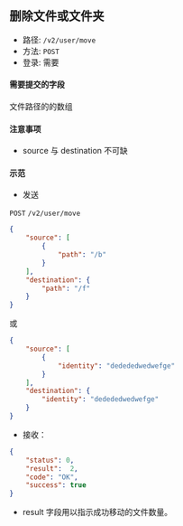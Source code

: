 ## 删除文件或文件夹

* 路径: ```/v2/user/move```
* 方法: ```POST```
* 登录: 需要

#### 需要提交的字段


文件路径的的数组

#### 注意事项

* source 与 destination 不可缺

#### 示范

* 发送

```POST``` ```/v2/user/move```

```json
{
    "source": [
        {
            "path": "/b"
        }
    ],
    "destination": {
        "path": "/f"
    }
}

```

或

```json
{
    "source": [
        {
            "identity": "dedededwedwefge"
        }
    ],
    "destination": {
        "identity": "dedededwedwefge"
    }
}

```

* 接收：

```json
{
    "status": 0,
    "result":  2,
    "code": "OK",
    "success": true
}
```

* result 字段用以指示成功移动的文件数量。